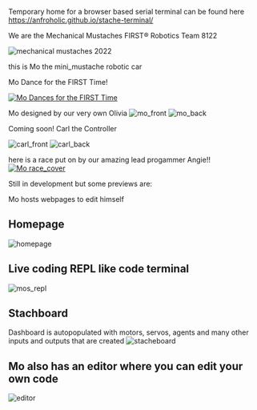 Temporary home for a browser based serial terminal can be found here https://anfroholic.github.io/stache-terminal/

We are the Mechanical Mustaches
FIRST® Robotics Team 8122

![mechanical mustaches 2022](https://user-images.githubusercontent.com/1464801/194796722-13c423ee-fe8b-438a-838d-9891c64c79f2.JPG)


this is Mo the mini_mustache robotic car

Mo Dance for the FIRST Time!

[![Mo Dances for the FIRST Time](https://user-images.githubusercontent.com/1464801/194797954-def414ba-a620-4289-8a3c-fba8da3de739.PNG)](https://www.youtube.com/watch?v=EEu2N_OLOB4)

Mo designed by our very own Olivia
![mo_front](https://user-images.githubusercontent.com/1464801/194797512-837c43c3-ddce-4b0f-94da-5b3e6ee69b1d.PNG)
![mo_back](https://user-images.githubusercontent.com/1464801/194797516-f917edcf-052f-475c-998e-1f16ac846250.PNG)

Coming soon! Carl the Controller

![carl_front](https://user-images.githubusercontent.com/1464801/194797824-2f96416e-6971-4a17-8739-45c9f09a7989.PNG)
![carl_back](https://user-images.githubusercontent.com/1464801/194797834-1445d45b-e7f2-4eff-9fdf-d24ee5883257.PNG)


here is a race put on by our amazing lead progammer Angie!!
[![Mo race_cover](https://user-images.githubusercontent.com/1464801/194799430-588e9f9e-4c5a-4dbd-96b5-0119445a1818.PNG)](https://www.youtube.com/watch?v=zQYqglGIxRU)




Still in development but some previews are:

Mo hosts webpages to edit himself
## Homepage
![homepage](https://user-images.githubusercontent.com/1464801/194799870-778d96eb-548f-4dd1-99f8-a77e0ab5e9c2.PNG)


## Live coding REPL like code terminal
![mos_repl](https://user-images.githubusercontent.com/1464801/194799878-aa657d00-7e1d-4265-b4ab-8da2356d2c69.PNG)

## Stachboard
Dashboard is autopopulated with motors, servos, agents and many other inputs and outputs that are created
![stacheboard](https://user-images.githubusercontent.com/1464801/194799951-4eef0ca7-6e6c-4607-842a-8e980c8fe2d3.PNG)

## Mo also has an editor where you can edit your own code
![editor](https://user-images.githubusercontent.com/1464801/194800164-513b24e4-a802-46f0-bf4a-66ee70153c9f.PNG)








